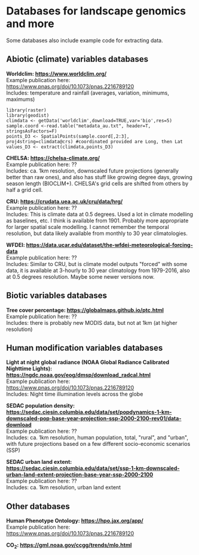 # Databases for landscape genomics and more

Some databases also include example code for extracting data.

## Abiotic (climate) variables databases

**Worldclim: https://www.worldclim.org/** <br>
Example publication here: https://www.pnas.org/doi/10.1073/pnas.2216789120 <br>
Includes: temperature and rainfall (averages, variation, minimums, maximums)<br>

```
library(raster)
library(geodist)
climdata <- getData('worldclim',download=TRUE,var='bio',res=5)
sample.coord <-read.table("metadata_au.txt", header=T, stringsAsFactors=F)
points_D3 <- SpatialPoints(sample.coord[,2:3], proj4string=climdata@crs) #coordinated provided are Long, then Lat
values_D3 <- extract(climdata,points_D3)
```

<p>
  
**CHELSA: https://chelsa-climate.org/ <br>**
Example publication here: ?? <br>
Includes: ca. 1km resolution, downscaled future projections (generally better than raw ones),  and also has stuff like growing degree days, growing season length (BIOCLIM+). CHELSA's grid cells are shifted from others by half a grid cell.

</p>

<p>
  
**CRU: https://crudata.uea.ac.uk/cru/data/hrg/ <br>**
Example publication here: ?? <br>
Includes: This is climate data at 0.5 degrees. Used a lot in climate modelling as baselines, etc. I think is available from 1901. Probably more appropriate for larger spatial scale modelling. I cannot remember the temporal resolution, but data likely available from monthly to 30 year climatologies.

</p>

<p>
  
**WFDEI: https://data.ucar.edu/dataset/the-wfdei-meteorological-forcing-data <br>**
Example publication here: ?? <br>
Includes: Similar to CRU, but is climate model outputs "forced" with some data, it is available at 3-hourly to 30 year climatology from 1979-2016, also at 0.5 degrees resolution. Maybe some newer versions now.

</p>


## Biotic variables databases

<p>
  
**Tree cover percentage: https://globalmaps.github.io/ptc.html <br>**
Example publication here: ?? <br>
Includes: there is probably new MODIS data, but not at 1km (at higher resolution)

</p>

## Human modification variables databases

<p>
  
**Light at night global radiance (NOAA Global Radiance Calibrated Nighttime Lights): https://ngdc.noaa.gov/eog/dmsp/download_radcal.html <br>**
Example publication here: https://www.pnas.org/doi/10.1073/pnas.2216789120 <br>
Includes: Night time illumination levels across the globe

</p>

<p>
  
**SEDAC population density: https://sedac.ciesin.columbia.edu/data/set/popdynamics-1-km-downscaled-pop-base-year-projection-ssp-2000-2100-rev01/data-download <br>**
Example publication here: ?? <br>
Includes: ca. 1km resolution, human population, total, "rural", and "urban", with future projections based on a few different socio-economic scenarios (SSP)

</p>

<p>
  
**SEDAC urban land extent: https://sedac.ciesin.columbia.edu/data/set/ssp-1-km-downscaled-urban-land-extent-projection-base-year-ssp-2000-2100 <br>**
Example publication here: ?? <br>
Includes: ca. 1km resolution, urban land extent

</p>

## Other databases

**Human Phenotype Ontology: https://hpo.jax.org/app/ <br>**
Example publication here: https://www.pnas.org/doi/10.1073/pnas.2216789120

**CO<sub>2</sub>: https://gml.noaa.gov/ccgg/trends/mlo.html <br>**
